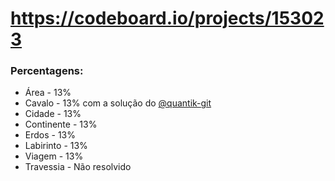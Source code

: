 # https://codeboard.io/projects/153023

### Percentagens:
- Área - 13%
- Cavalo - 13% com a solução do [@quantik-git](https://github.com/quantik-git)
- Cidade - 13%
- Continente - 13%
- Erdos - 13%
- Labirinto - 13%
- Viagem - 13%
- Travessia - Não resolvido
